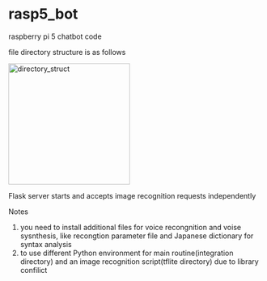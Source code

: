 # rasp5_bot

raspberry pi 5 chatbot code

file directory structure is as follows

<img width="240" alt="directory_struct" src="https://github.com/user-attachments/assets/e4a32c05-bb74-4852-b78d-c6c7847f0e37" />

Flask server starts and accepts image recognition requests independently

Notes
1. you need to install additional files for voice recongnition and voise sysnthesis, like recongtion parameter file and Japanese dictionary for syntax analysis
2. to use different Python environment for main routine(integration directory) and an image recognition script(tflite directory) due to library confilict

